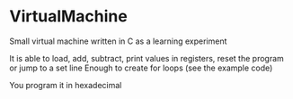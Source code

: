 # VirtualMachine
Small virtual machine written in C as a learning experiment

It is able to load, add, subtract, print values in registers, reset the program or jump to a set line
Enough to create for loops (see the example code)

You program it in hexadecimal
